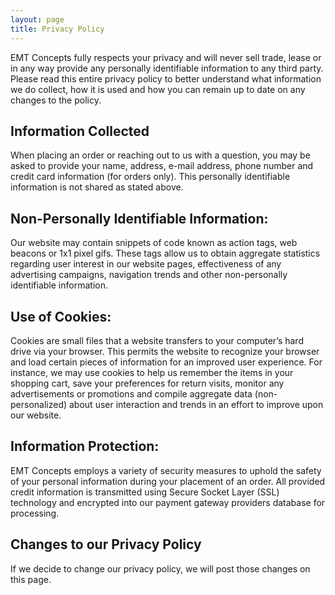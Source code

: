 ```yaml
---
layout: page
title: Privacy Policy
---
```


EMT Concepts fully respects your privacy and will never sell trade, lease or in any way provide any personally identifiable information to any third party. Please read this entire privacy policy to better understand what information we do collect, how it is used and how you can remain up to date on any changes to the policy.

Information Collected
---------------------

When placing an order or reaching out to us with a question, you may be asked to provide your name, address, e-mail address, phone number and credit card information (for orders only). This personally identifiable information is not shared as stated above.

Non-Personally Identifiable Information:
----------------------------------------

Our website may contain snippets of code known as action tags, web beacons or 1x1 pixel gifs. These tags allow us to obtain aggregate statistics regarding user interest in our website pages, effectiveness of any advertising campaigns, navigation trends and other non-personally identifiable information.

Use of Cookies:
---------------

Cookies are small files that a website transfers to your computer’s hard drive via your browser. This permits the website to recognize your browser and load certain pieces of information for an improved user experience. For instance, we may use cookies to help us remember the items in your shopping cart, save your preferences for return visits, monitor any advertisements or promotions and compile aggregate data (non-personalized) about user interaction and trends in an effort to improve upon our website.

Information Protection:
-----------------------

EMT Concepts employs a variety of security measures to uphold the safety of your personal information during your placement of an order. All provided credit information is transmitted using Secure Socket Layer (SSL) technology and encrypted into our payment gateway providers database for processing.

Changes to our Privacy Policy
-----------------------------

If we decide to change our privacy policy, we will post those changes on this page.
